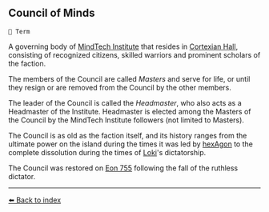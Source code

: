 ## Council of Minds

`📑 Term`

A governing body of [MindTech Institute](../refs/mindtech_institute.md) that resides in [Cortexian Hall](../refs/cortexian_hall.md), consisting of recognized citizens, skilled warriors and prominent scholars of the faction.

The members of the Council are called _Masters_ and serve for life, or until they resign or are removed from the Council by the other members.

The leader of the Council is called the _Headmaster_, who also acts as a Headmaster of the Institute. Headmaster is elected among the Masters of the Council by the MindTech Institute followers (not limited to Masters).

The Council is as old as the faction itself, and its history ranges from the ultimate power on the island during the times it was led by [hexAgon](../refs/hexagon.md) to the complete dissolution during the times of [Loki](../refs/loki.md)'s dictatorship.

The Council was restored on [Eon 755](../timeline/eon0755.md) following the fall of the ruthless dictator.


----------
[⬅️ Back to index](../r/#7c90_s)
